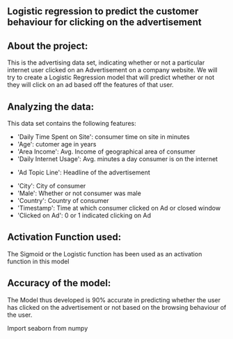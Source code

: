 ## Logistic regression to predict the customer behaviour for clicking on the advertisement

## About the project:
This is the advertising data set, indicating whether or not a particular internet user clicked on an Advertisement on a company website. We will try to create a Logistic Regression model that will predict whether or not they will click on an ad based off the features of that user.

## Analyzing the data:
This data set contains the following features:

*	'Daily Time Spent on Site': consumer time on site in minutes
*	'Age': cutomer age in years
*	'Area Income': Avg. Income of geographical area of consumer
*	'Daily Internet Usage': Avg. minutes a day consumer is on the internet
-	'Ad Topic Line': Headline of the advertisement
*	'City': City of consumer
*	'Male': Whether or not consumer was male
*	'Country': Country of consumer
*	'Timestamp': Time at which consumer clicked on Ad or closed window
*	'Clicked on Ad': 0 or 1 indicated clicking on Ad


## Activation Function used:
The Sigmoid or the Logistic function has been used as an activation function in this model


## Accuracy of the model:
The Model thus developed is 90% accurate in predicting whether the user has clicked on the advertisement or not based on the browsing behaviour of the user.

  Import seaborn from numpy
